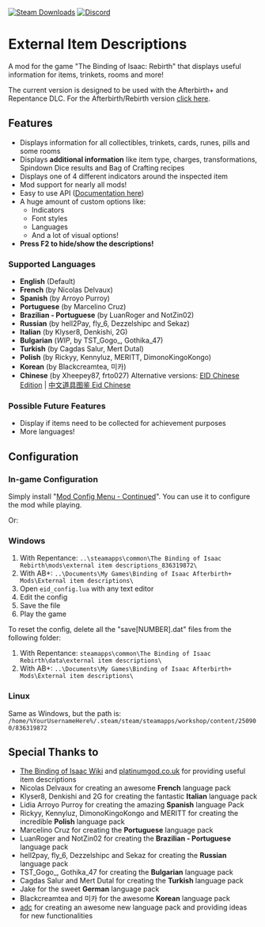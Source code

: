 [![Steam Downloads](https://img.shields.io/steam/downloads/836319872?color=blue&label=Downloads&logo=steam&logoColor=white)](https://steamcommunity.com/sharedfiles/filedetails/?id=836319872)
[![Discord](https://img.shields.io/discord/927985880021483571?color=blue&label=Discord&logo=Discord&logoColor=white)](https://discord.gg/435qCC6nHt)

# External Item Descriptions
A mod for the game "The Binding of Isaac: Rebirth" that displays useful information for items, trinkets, rooms and more!

The current version is designed to be used with the Afterbirth+ and Repentance DLC.
For the Afterbirth/Rebirth version [click here](https://moddingofisaac.com/mod/1079/external-item-descriptions).


## Features
- Displays information for all collectibles, trinkets, cards, runes, pills and some rooms
- Displays **additional information** like item type, charges, transformations, Spindown Dice results and Bag of Crafting recipes
- Displays one of 4 different indicators around the inspected item
- Mod support for nearly all mods!
- Easy to use API ([Documentation here](https://github.com/wofsauge/External-Item-Descriptions/wiki))
- A huge amount of custom options like:
	- Indicators
	- Font styles
	- Languages
	- And a lot of visual options!
- **Press F2 to hide/show the descriptions!**

### Supported Languages
- **English** (Default)
- **French** (by Nicolas Delvaux)
- **Spanish** (by Arroyo Purroy)
- **Portuguese** (by Marcelino Cruz)
- **Brazilian - Portuguese** (by LuanRoger and NotZin02)
- **Russian** (by hell2Pay, fly_6, Dezzelshipc and Sekaz)
- **Italian** (by Klyser8, Denkishi, 2G)
- **Bulgarian** (*WIP*, by TST_Gogo_, Gothika_47)
- **Turkish** (by Cagdas Salur, Mert Dutal)
- **Polish** (by Rickyy, Kennyluz, MERITT, DimonoKingoKongo)
- **Korean** (by Blackcreamtea, 미카)
- **Chinese** (by Xheepey87, frto027) Alternative versions: [EID Chinese Edition](https://steamcommunity.com/sharedfiles/filedetails/?id=1290363695) | [中文道具图鉴 Eid Chinese](https://steamcommunity.com/sharedfiles/filedetails/?id=848295251)

### Possible Future Features
- Display if items need to be collected for achievement purposes
- More languages!


## Configuration

### In-game Configuration

Simply install &quot;[Mod Config Menu - Continued](https://steamcommunity.com/sharedfiles/filedetails/?id=2487535818)&quot;. You can use it to configure the mod while playing.

Or:
### Windows
1. With Repentance: `..\steamapps\common\The Binding of Isaac Rebirth\mods\external item descriptions_836319872\`
1. With  AB+: `..\Documents\My Games\Binding of Isaac Afterbirth+ Mods\External item descriptions\`
2. Open `eid_config.lua` with any text editor
3. Edit the config
4. Save the file
5. Play the game

To reset the config, delete all the "save[NUMBER].dat" files from the following folder: 
1. With Repentance: `steamapps\common\The Binding of Isaac Rebirth\data\external item descriptions\`
1. With  AB+: `..\Documents\My Games\Binding of Isaac Afterbirth+ Mods\External item descriptions\`

### Linux

Same as Windows, but the path is: `/home/%YourUsernameHere%/.steam/steam/steamapps/workshop/content/250900/836319872`


## Special Thanks to
- [The Binding of Isaac Wiki](https://bindingofisaacrebirth.fandom.com/wiki/Binding_of_Isaac:_Rebirth_Wiki) and [platinumgod.co.uk](https://platinumgod.co.uk/) for providing useful item descriptions
- Nicolas Delvaux for creating an awesome **French** language pack
- Klyser8, Denkishi and 2G for creating the fantastic **Italian** language pack
- Lidia Arroyo Purroy for creating the amazing **Spanish** language Pack
- Rickyy, Kennyluz, DimonoKingoKongo and MERITT for creating the incredible **Polish** language pack
- Marcelino Cruz for creating the **Portuguese** language pack
- LuanRoger and NotZin02 for creating the **Brazilian - Portuguese** language pack
- hell2pay, fly_6, Dezzelshipc and Sekaz for creating the **Russian** language pack
- TST_Gogo_, Gothika_47 for creating the **Bulgarian** language pack
- Cagdas Salur and Mert Dutal for creating the **Turkish** language pack
- Jake for the sweet **German** language pack
- Blackcreamtea and 미카 for the awesome **Korean** language pack
- [adc](https://steamcommunity.com/id/whytefang/) for creating an awesome new language pack and providing ideas for new functionalities
